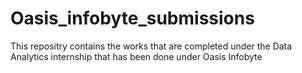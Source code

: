 # Oasis_infobyte_submissions

This repositry contains the works that are completed under the Data Analytics internship that has been done under Oasis Infobyte
